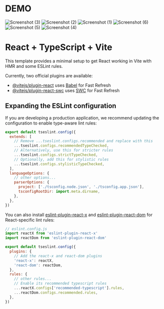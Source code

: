 # DEMO

![Screenshot (3)](https://github.com/user-attachments/assets/cdec96e7-122f-4879-92ac-2680ace32e24)
![Screenshot (2)](https://github.com/user-attachments/assets/ceec736f-9bf9-4526-9042-aa3c350d5b23)
![Screenshot (1)](https://github.com/user-attachments/assets/2848e74b-bb0b-4bc8-80af-f05acfde302a)
![Screenshot (6)](https://github.com/user-attachments/assets/c0f14d77-e684-4d84-a28e-67a4dbb4e6b4)
![Screenshot (5)](https://github.com/user-attachments/assets/95c670b1-906f-4848-8685-a1611fbac928)
![Screenshot (4)](https://github.com/user-attachments/assets/8c9329a2-f3e3-42f6-b595-fa9a6de2ed74)

# React + TypeScript + Vite

This template provides a minimal setup to get React working in Vite with HMR and some ESLint rules.

Currently, two official plugins are available:

- [@vitejs/plugin-react](https://github.com/vitejs/vite-plugin-react/blob/main/packages/plugin-react) uses [Babel](https://babeljs.io/) for Fast Refresh
- [@vitejs/plugin-react-swc](https://github.com/vitejs/vite-plugin-react/blob/main/packages/plugin-react-swc) uses [SWC](https://swc.rs/) for Fast Refresh

## Expanding the ESLint configuration

If you are developing a production application, we recommend updating the configuration to enable type-aware lint rules:

```js
export default tseslint.config({
  extends: [
    // Remove ...tseslint.configs.recommended and replace with this
    ...tseslint.configs.recommendedTypeChecked,
    // Alternatively, use this for stricter rules
    ...tseslint.configs.strictTypeChecked,
    // Optionally, add this for stylistic rules
    ...tseslint.configs.stylisticTypeChecked,
  ],
  languageOptions: {
    // other options...
    parserOptions: {
      project: ['./tsconfig.node.json', './tsconfig.app.json'],
      tsconfigRootDir: import.meta.dirname,
    },
  },
})
```

You can also install [eslint-plugin-react-x](https://github.com/Rel1cx/eslint-react/tree/main/packages/plugins/eslint-plugin-react-x) and [eslint-plugin-react-dom](https://github.com/Rel1cx/eslint-react/tree/main/packages/plugins/eslint-plugin-react-dom) for React-specific lint rules:

```js
// eslint.config.js
import reactX from 'eslint-plugin-react-x'
import reactDom from 'eslint-plugin-react-dom'

export default tseslint.config({
  plugins: {
    // Add the react-x and react-dom plugins
    'react-x': reactX,
    'react-dom': reactDom,
  },
  rules: {
    // other rules...
    // Enable its recommended typescript rules
    ...reactX.configs['recommended-typescript'].rules,
    ...reactDom.configs.recommended.rules,
  },
})
```
